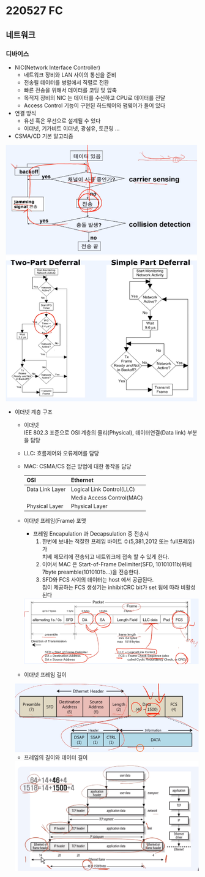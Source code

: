 # 220527 FC

## 네트워크

### 디바이스
- NIC(Network Interface Controller)
  - 네트워크 장비와 LAN 사이의 통신을 준비
  - 전송될 데이터를 병렬에서 직렬로 전환
  - 빠른 전송을 위해서 데이터를 코딩 및 압축
  - 목적지 장비의 NIC 는 데이터를 수신하고 CPU로 데이터를 전달
  - Access Control 기능이 구현된 하드웨어와 펌웨어가 들어 있다
- 연결 방식
  - 유선 혹은 무선으로 설계될 수 있다
  - 이더넷, 기가비트 이더넷, 광섬유, 토큰링 ...
- CSMA/CD 기본 알고리즘  
<img src="./img/network/cdma-cd-algorism-1.png" width="500px">  
<img src="./img/network/cdma-cd-algorism-2.png" width="500px">

- 이더넷 계층 구조  
  - 이더넷  
    IEE 802.3 표준으로 OSI 계층의 물리(Physical), 데이터연결(Data link) 부분을 담당  
  - LLC: 흐름제어와 오류제어를 담당
  - MAC: CSMA/CS 접근 방법에 대한 동작을 담당  

    | OSI             | Ethernet                  |
    | --------------- | ------------------------- |
    | Data Link Layer | Logical Link Control(LLC) |
    |                 | Media Access Control(MAC) |
    | Physical Layer  | Physical Layer            |
  
  - 이더넷 프레임(Frame) 포맷
    - 프레임 Encapulation 과 Decapsulation 중 전송시
      1. 한번에 보내는 적잘한 프레임 바이트 수(5,381,2012 또는 full프레임)가  
        치베 메모리에 전송되고 네트워크에 접속 할 수 있게 한다.
      2. 이어서 MAC 은 Start-of-Frame Delimiter(SFD, 10101011b)뒤에  
        7byte preamble(1010101b...)을 전송한다.
      3. SFD와 FCS 사이의 데이터는 host 에서 공급된다.  
        칩이 제공하는 FCS 생성기는 inhibitCRC bit가 set 됨에 따라 비활성 된다  
    <img src="./img/network/ethernet-frame-1.png" width="500px">
  
  - 이더넷 프레임 길이  
  <img src="./img/network/ethernet-frame-length.png" width="500px">

  - 프레임의 길이와 데이터 길이  
  <img src="./img/network/ethernet-frame-data-length.png" width="500px" />

  